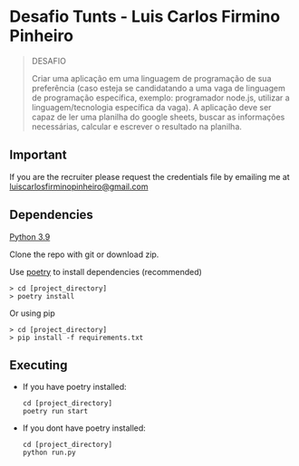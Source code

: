 # Desafio Tunts - Luis Carlos Firmino Pinheiro

> DESAFIO
>
> Criar uma aplicação em uma linguagem de programação de sua preferência (caso esteja se candidatando a uma vaga de linguagem de programação específica, exemplo: programador node.js, utilizar a linguagem/tecnologia específica da vaga). A aplicação deve ser capaz de ler uma planilha do google sheets, buscar as informações necessárias, calcular e escrever o resultado na planilha.

## Important

If you are the recruiter please request the credentials file by emailing me at luiscarlosfirminopinheiro@gmail.com

## Dependencies

[Python 3.9](https://www.python.org/downloads/release/python-392/)

Clone the repo with git or download zip.

Use [poetry](https://python-poetry.org/) to install dependencies (recommended)

```
> cd [project_directory]
> poetry install
```

Or using pip

```
> cd [project_directory]
> pip install -f requirements.txt
```

## Executing

-   If you have poetry installed:

    ```
    cd [project_directory]
    poetry run start
    ```

-   If you dont have poetry installed:
    ```
    cd [project_directory]
    python run.py
    ```
